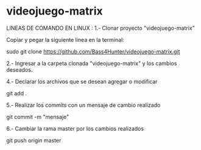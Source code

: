 # videojuego-matrix
LINEAS DE COMANDO EN LINUX :
1.- Clonar proyecto "videojuego-matrix"

Copiar y pegar la siguiente linea en la terminal: 

sudo git clone https://github.com/Bass4Hunter/videojuego-matrix.git

2.- Ingresar a la carpeta clonada "videojuego-matrix" y los cambios deseados.

4.- Declarar los archivos que se desean agregar o modificar 

git add  .

5.- Realizar los commits con un mensaje de cambio realizado

git commit -m "mensaje"

6.- Cambiar la rama master por los cambios realizados

git push origin master
